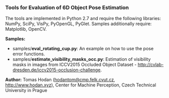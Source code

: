 ### Tools for Evaluation of 6D Object Pose Estimation

The tools are implemented in Python 2.7 and require the following libraries: NumPy, SciPy, VisPy, PyOpenGL, PyGlet.
Samples additionally require: Matplotlib, OpenCV.

**Samples:**
- samples/**eval_rotating_cup.py**: An example on how to use the pose error functions.
- samples/**estimate_visibility_masks_occ.py**: Estimation of visibility masks in images from ICCV2015 Occluded Object Dataset - http://cvlab-dresden.de/iccv2015-occlusion-challenge.

**Author:** Tomas Hodan (hodantom@cmp.felk.cvut.cz, http://www.hodan.xyz), Center for Machine Perception, Czech Technical University in Prague

